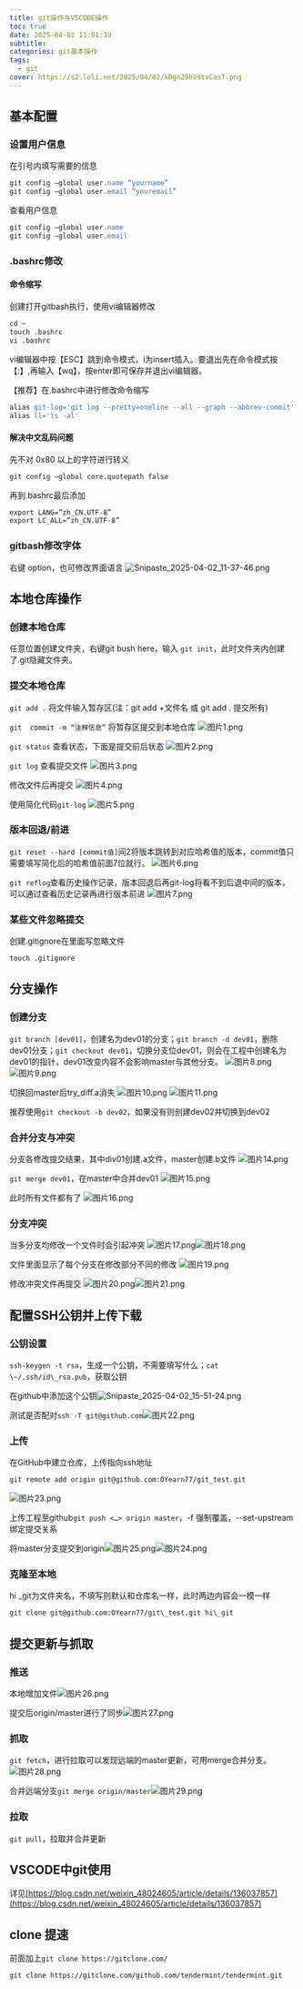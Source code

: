 ```yaml
---
title: git操作与VSCODE操作
toc: true
date: 2025-04-02 11:01:39
subtitle:
categories: git基本操作
tags:
  - git
cover: https://s2.loli.net/2025/04/02/kDgnZ9hVdtvCasT.png
---
```

## 基本配置

### 设置用户信息

在引号内填写需要的信息

```apache
git config –global user.name “yourname”
git config –global user.email “youremail”
```

查看用户信息

```apache
git config –global user.name
git config –global user.email
```

### .bashrc修改

#### 命令缩写

创建打开gitbash执行，使用vi编辑器修改

```apache
cd ~
touch .bashrc
vi .bashrc
```

vi编辑器中按【ESC】跳到命令模式，i为insert插入。要退出先在命令模式按【:】,再输入【wq】，按enter即可保存并退出vi编辑器。

【推荐】在.bashrc中进行修改命令缩写

```apache
alias git-log='git log --pretty=oneline --all --graph --abbrev-commit'
alias ll='ls -al'
```

#### 解决中文乱码问题

先不对 0x80 以上的字符进行转义

```apache
git config –global core.quotepath false
```

再到.bashrc最后添加

```apache
export LANG=”zh_CN.UTF-8”
export LC_ALL=”zh_CN.UTF-8”
```

### gitbash修改字体

右键 option，也可修改界面语言
![Snipaste_2025-04-02_11-37-46.png](https://s2.loli.net/2025/04/02/xldkaK1vGXWmTQ2.png)

## 本地仓库操作

### 创建本地仓库

任意位置创建文件夹，右键git bush here，输入 `git init`，此时文件夹内创建了.git隐藏文件夹。

### 提交本地仓库

`git add .` 将文件输入暂存区(注：git add +文件名 或 git add . 提交所有)

`git  commit -m “注释信息”` 将暂存区提交到本地仓库
![图片1.png](https://s2.loli.net/2025/04/02/XsOhbNpZWA1Hz5i.png)

`git status` 查看状态，下面是提交前后状态
![图片2.png](https://s2.loli.net/2025/04/02/LrcMnj3FbIx6TR2.png)

`git log` 查看提交文件
![图片3.png](https://s2.loli.net/2025/04/02/RT31mcKIBxQGgJh.png)

修改文件后再提交
![图片4.png](https://s2.loli.net/2025/04/02/1Zx6iHopcXy3C8s.png)

使用简化代码`git-log`
![图片5.png](https://s2.loli.net/2025/04/02/tny6dEuNxlFcDqR.png)

### 版本回退/前进

`git reset --hard [commit值]`间2将版本跳转到对应哈希值的版本，commit值只需要填写简化后的哈希值前面7位就行。
![图片6.png](https://s2.loli.net/2025/04/02/AxHE4rgjKaYB3hy.png)

`git reflog`查看历史操作记录，版本回退后再git-log将看不到后退中间的版本，可以通过查看历史记录再进行版本前进
![图片7.png](https://s2.loli.net/2025/04/02/N8Lo2slZHriaJbD.png)

### 某些文件忽略提交

创建.gitignore在里面写忽略文件

```apache
touch .gitignore
```

## 分支操作

### 创建分支

`git branch [dev01]`，创建名为dev01的分支；`git branch -d dev01`，删除dev01分支；`git checkout dev01`，切换分支位dev01，则会在工程中创建名为dev01的指针，dev01改变内容不会影响master与其他分支。
![图片8.png](https://s2.loli.net/2025/04/02/hLzHiS3CYeVswlZ.png)
![图片9.png](https://s2.loli.net/2025/04/02/NnysX5IZdTeGz1i.png)

切换回master后try_diff.a消失
![图片10.png](https://s2.loli.net/2025/04/02/XZvYfN6AMVEbThq.png)
![图片11.png](https://s2.loli.net/2025/04/02/PaqSvBWVeb1sIQL.png)

推荐使用`git checkout -b dev02`，如果没有则创建dev02并切换到dev02

### 合并分支与冲突

分支各修改提交结果，其中div01创建.a文件，master创建.b文件
![图片14.png](https://s2.loli.net/2025/04/02/pUHSum4JA81r2Pg.png)

`git merge dev01`，在master中合并dev01
![图片15.png](https://s2.loli.net/2025/04/02/i6ec37HY9SmtQhk.png)

此时所有文件都有了
![图片16.png](https://s2.loli.net/2025/04/02/gy142AXOZWc89qw.png)

### 分支冲突

当多分支均修改一个文件时会引起冲突
![图片17.png](https://s2.loli.net/2025/04/02/7GycA1Qq34T2aXO.png)![图片18.png](https://s2.loli.net/2025/04/02/CSmGsLitTUnO9EZ.png)

文件里面显示了每个分支在修改部分不同的修改
![图片19.png](https://s2.loli.net/2025/04/02/BzQJwIaHWnOSNdb.png)

修改冲突文件再提交
![图片20.png](https://s2.loli.net/2025/04/02/m2xtj6vrfkVI9RC.png)![图片21.png](https://s2.loli.net/2025/04/02/AIJyNwEvdDjFeup.png)

## 配置SSH公钥并上传下载

### 公钥设置

`ssh-keygen -t rsa`，生成一个公钥，不需要填写什么；`cat \~/.ssh/id\_rsa.pub`，获取公钥

在github中添加这个公钥![Snipaste_2025-04-02_15-51-24.png](https://s2.loli.net/2025/04/02/Li6TBMlHG7IgVX4.png)

测试是否配对`ssh -T git@github.com`![图片22.png](https://s2.loli.net/2025/04/02/CArQSRjkuHfeYoJ.png)

### 上传

在GitHub中建立仓库，上传指向ssh地址

```apache
git remote add origin git@github.com:OYearn77/git_test.git
```

![图片23.png](https://s2.loli.net/2025/04/02/ahBfzWoscmlIu5X.png)

上传工程至github`git push <…> origin master`，-f 强制覆盖，--set-upstream 绑定提交关系

将master分支提交到origin![图片25.png](https://s2.loli.net/2025/04/02/JImRWrStcowQHLs.png)![图片24.png](https://s2.loli.net/2025/04/02/LQTt2EIUqkDRduz.png)

### 克隆至本地

hi \_git为文件夹名，不填写则默认和仓库名一样，此时两边内容会一模一样

```apache
git clone git@github.com:OYearn77/git\_test.git hi\_git
```

## 提交更新与抓取

### 推送

本地增加文件![图片26.png](https://s2.loli.net/2025/04/02/UVQWrDSIajtfuFY.png)

提交后origin/master进行了同步![图片27.png](https://s2.loli.net/2025/04/02/b18RqjlYLivNnWu.png)

### 抓取

`git fetch`，进行拉取可以发现远端的master更新，可用merge合并分支。![图片28.png](https://s2.loli.net/2025/04/02/EaLom2vDeCRdzFZ.png)

合并远端分支`git merge origin/master`![图片29.png](https://s2.loli.net/2025/04/02/MpRIh3jLJzF81ad.png)

### 拉取

`git pull`，拉取并合并更新

## VSCODE中git使用

详见[https://blog.csdn.net/weixin_48024605/article/details/136037857](https://blog.csdn.net/weixin_48024605/article/details/136037857)

## clone 提速

前面加上`git clone https://gitclone.com/`

```apache
git clone https://gitclone.com/github.com/tendermint/tendermint.git
```
